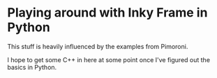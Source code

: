 # Playing around with Inky Frame in Python

This stuff is heavily influenced by the examples from Pimoroni.

I hope to get some C++ in here at some point once I've figured out the basics
in Python.

